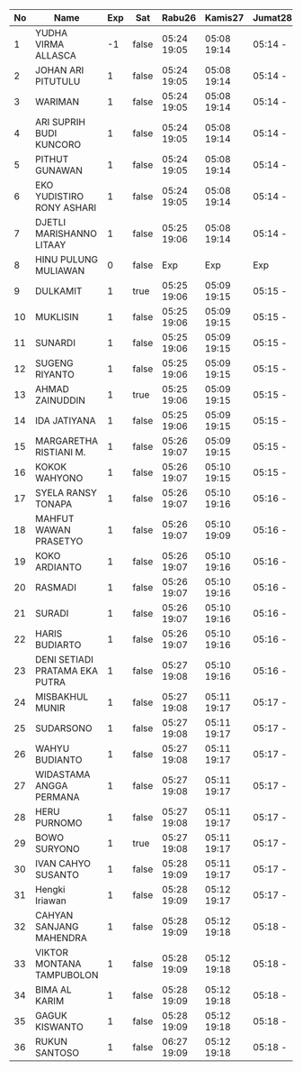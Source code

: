 | No | Name | Exp | Sat | Rabu26 | Kamis27 | Jumat28 |
|-----|-----|-----|-----|-----|-----|-----|
| 1 | YUDHA VIRMA ALLASCA | -1 | false | 05:24 19:05 | 05:08 19:14 | 05:14 - |
| 2 | JOHAN ARI PITUTULU | 1 | false | 05:24 19:05 | 05:08 19:14 | 05:14 - |
| 3 | WARIMAN | 1 | false | 05:24 19:05 | 05:08 19:14 | 05:14 - |
| 4 | ARI SUPRIH BUDI KUNCORO | 1 | false | 05:24 19:05 | 05:08 19:14 | 05:14 - |
| 5 | PITHUT GUNAWAN | 1 | false | 05:24 19:05 | 05:08 19:14 | 05:14 - |
| 6 | EKO YUDISTIRO RONY ASHARI | 1 | false | 05:24 19:05 | 05:08 19:14 | 05:14 - |
| 7 | DJETLI MARISHANNO LITAAY | 1 | false | 05:25 19:06 | 05:08 19:14 | 05:14 - |
| 8 | HINU PULUNG MULIAWAN | 0 | false | Exp | Exp | Exp |
| 9 | DULKAMIT | 1 | true | 05:25 19:06 | 05:09 19:15 | 05:15 - |
| 10 | MUKLISIN | 1 | false | 05:25 19:06 | 05:09 19:15 | 05:15 - |
| 11 | SUNARDI | 1 | false | 05:25 19:06 | 05:09 19:15 | 05:15 - |
| 12 | SUGENG RIYANTO | 1 | false | 05:25 19:06 | 05:09 19:15 | 05:15 - |
| 13 | AHMAD ZAINUDDIN | 1 | true | 05:25 19:06 | 05:09 19:15 | 05:15 - |
| 14 | IDA JATIYANA | 1 | false | 05:25 19:06 | 05:09 19:15 | 05:15 - |
| 15 | MARGARETHA RISTIANI M. | 1 | false | 05:26 19:07 | 05:09 19:15 | 05:15 - |
| 16 | KOKOK WAHYONO | 1 | false | 05:26 19:07 | 05:10 19:15 | 05:15 - |
| 17 | SYELA RANSY TONAPA | 1 | false | 05:26 19:07 | 05:10 19:16 | 05:16 - |
| 18 | MAHFUT WAWAN PRASETYO | 1 | false | 05:26 19:07 | 05:10 19:09 | 05:16 - |
| 19 | KOKO ARDIANTO | 1 | false | 05:26 19:07 | 05:10 19:16 | 05:16 - |
| 20 | RASMADI | 1 | false | 05:26 19:07 | 05:10 19:16 | 05:16 - |
| 21 | SURADI | 1 | false | 05:26 19:07 | 05:10 19:16 | 05:16 - |
| 22 | HARIS BUDIARTO | 1 | false | 05:26 19:07 | 05:10 19:16 | 05:16 - |
| 23 | DENI SETIADI PRATAMA EKA PUTRA | 1 | false | 05:27 19:08 | 05:10 19:16 | 05:16 - |
| 24 | MISBAKHUL MUNIR | 1 | false | 05:27 19:08 | 05:11 19:17 | 05:17 - |
| 25 | SUDARSONO | 1 | false | 05:27 19:08 | 05:11 19:17 | 05:17 - |
| 26 | WAHYU BUDIANTO | 1 | false | 05:27 19:08 | 05:11 19:17 | 05:17 - |
| 27 | WIDASTAMA ANGGA PERMANA | 1 | false | 05:27 19:08 | 05:11 19:17 | 05:17 - |
| 28 | HERU PURNOMO | 1 | false | 05:27 19:08 | 05:11 19:17 | 05:17 - |
| 29 | BOWO SURYONO | 1 | true | 05:27 19:08 | 05:11 19:17 | 05:17 - |
| 30 | IVAN CAHYO SUSANTO | 1 | false | 05:28 19:09 | 05:11 19:17 | 05:17 - |
| 31 | Hengki Iriawan | 1 | false | 05:28 19:09 | 05:12 19:17 | 05:17 - |
| 32 | CAHYAN SANJANG MAHENDRA | 1 | false | 05:28 19:09 | 05:12 19:18 | 05:18 - |
| 33 | VIKTOR MONTANA TAMPUBOLON | 1 | false | 05:28 19:09 | 05:12 19:18 | 05:18 - |
| 34 | BIMA AL KARIM | 1 | false | 05:28 19:09 | 05:12 19:18 | 05:18 - |
| 35 | GAGUK KISWANTO | 1 | false | 05:28 19:09 | 05:12 19:18 | 05:18 - |
| 36 | RUKUN SANTOSO | 1 | false | 06:27 19:09 | 05:12 19:18 | 05:18 - |
